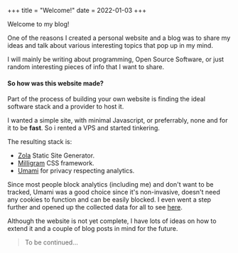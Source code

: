 +++
title = "Welcome!"
date = 2022-01-03
+++

Welcome to my blog!
<!-- more -->

One of the reasons I created a personal website and a blog was to
share my ideas and talk about various interesting topics that pop up
in my mind.

I will mainly be writing about programming, Open Source Software, or
just random interesting pieces of info that I want to share.

#### So how was this website made?

Part of the process of building your own website is finding the ideal
software stack and a provider to host it.

I wanted a simple site, with minimal Javascript, or preferrably, none
and for it to be **fast**. So i rented a VPS and started tinkering.

The resulting stack is:

- [Zola](https://getzola.org) Static Site Generator.
- [Milligram](https://milligram.io/) CSS framework.
- [Umami](https://umami.is/) for privacy respecting analytics.

Since most people block analytics (including me) and don't want to be
tracked, Umami was a good choice since it's non-invasive, doesn't need
any cookies to function and can be easily blocked. I even went a step
further and opened up the collected data for all to see
[here](https://analytics.dimspith.com/share/hCXZ15fI/dimspith.com).

Although the website is not yet complete, I have lots of ideas on how
to extend it and a couple of blog posts in mind for the future.

> To be continued...
